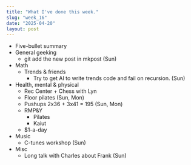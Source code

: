 ```yaml
---
title: "What I've done this week."
slug: "week_16"
date: "2025-04-20"
layout: post
---
```


* Five-bullet summary
* General geeking
    - git add the new post in mkpost (Sun)
* Math
    - Trends & friends
        - Try to get AI to write trends code and fail on recursion. (Sun)
* Health, mental & physical
    - Rec Center + Chess with Lyn
    - Floor pilates (Sun, Mon)
    - Pushups 2x36 + 3x41 = 195 (Sun, Mon)
    - RMP&Y
        - Pilates
        - Kaiut
    - $1-a-day
* Music
    - C-tunes workshop (Sun)
* Misc
    - Long talk with Charles about Frank (Sun)
